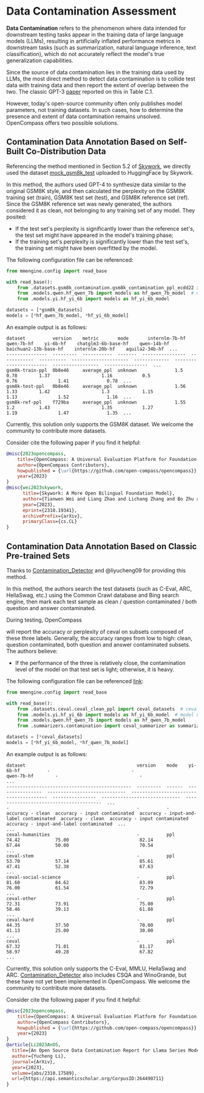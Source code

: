 # Data Contamination Assessment

**Data Contamination** refers to the phenomenon where data intended for downstream testing tasks appear in the training data of large language models (LLMs), resulting in artificially inflated performance metrics in downstream tasks (such as summarization, natural language inference, text classification), which do not accurately reflect the model's true generalization capabilities.

Since the source of data contamination lies in the training data used by LLMs, the most direct method to detect data contamination is to collide test data with training data and then report the extent of overlap between the two. The classic GPT-3 [paper](https://arxiv.org/pdf/2005.14165.pdf) reported on this in Table C.1.

However, today's open-source community often only publishes model parameters, not training datasets. In such cases, how to determine the presence and extent of data contamination remains unsolved. OpenCompass offers two possible solutions.

## Contamination Data Annotation Based on Self-Built Co-Distribution Data

Referencing the method mentioned in Section 5.2 of [Skywork](https://arxiv.org/pdf/2310.19341.pdf), we directly used the dataset [mock_gsm8k_test](https://huggingface.co/datasets/Skywork/mock_gsm8k_test) uploaded to HuggingFace by Skywork.

In this method, the authors used GPT-4 to synthesize data similar to the original GSM8K style, and then calculated the perplexity on the GSM8K training set (train), GSM8K test set (test), and GSM8K reference set (ref). Since the GSM8K reference set was newly generated, the authors considered it as clean, not belonging to any training set of any model. They posited:

- If the test set's perplexity is significantly lower than the reference set's, the test set might have appeared in the model's training phase;
- If the training set's perplexity is significantly lower than the test set's, the training set might have been overfitted by the model.

The following configuration file can be referenced:

```python
from mmengine.config import read_base

with read_base():
    from .datasets.gsm8k_contamination.gsm8k_contamination_ppl_ecdd22 import gsm8k_datasets  # includes training, test, and reference sets
    from .models.qwen.hf_qwen_7b import models as hf_qwen_7b_model  # model under review
    from .models.yi.hf_yi_6b import models as hf_yi_6b_model

datasets = [*gsm8k_datasets]
models = [*hf_qwen_7b_model, *hf_yi_6b_model]
```

An example output is as follows:

```text
dataset          version    metric       mode       internlm-7b-hf    qwen-7b-hf    yi-6b-hf    chatglm3-6b-base-hf    qwen-14b-hf    baichuan2-13b-base-hf    internlm-20b-hf    aquila2-34b-hf  ...
---------------  ---------  -----------  -------  ----------------  ------------  ----------  ---------------------  -------------  -----------------------  -----------------  ----------------  ...
gsm8k-train-ppl  0b8e46     average_ppl  unknown              1.5           0.78        1.37                   1.16           0.5                      0.76               1.41              0.78  ...
gsm8k-test-ppl   0b8e46     average_ppl  unknown              1.56          1.33        1.42                   1.3            1.15                     1.13               1.52              1.16  ...
gsm8k-ref-ppl    f729ba     average_ppl  unknown              1.55          1.2         1.43                   1.35           1.27                     1.19               1.47              1.35  ...
```

Currently, this solution only supports the GSM8K dataset. We welcome the community to contribute more datasets.

Consider cite the following paper if you find it helpful:

```bibtex
@misc{2023opencompass,
    title={OpenCompass: A Universal Evaluation Platform for Foundation Models},
    author={OpenCompass Contributors},
    howpublished = {\url{https://github.com/open-compass/opencompass}},
    year={2023}
}
@misc{wei2023skywork,
      title={Skywork: A More Open Bilingual Foundation Model},
      author={Tianwen Wei and Liang Zhao and Lichang Zhang and Bo Zhu and Lijie Wang and Haihua Yang and Biye Li and Cheng Cheng and Weiwei Lü and Rui Hu and Chenxia Li and Liu Yang and Xilin Luo and Xuejie Wu and Lunan Liu and Wenjun Cheng and Peng Cheng and Jianhao Zhang and Xiaoyu Zhang and Lei Lin and Xiaokun Wang and Yutuan Ma and Chuanhai Dong and Yanqi Sun and Yifu Chen and Yongyi Peng and Xiaojuan Liang and Shuicheng Yan and Han Fang and Yahui Zhou},
      year={2023},
      eprint={2310.19341},
      archivePrefix={arXiv},
      primaryClass={cs.CL}
}
```

## Contamination Data Annotation Based on Classic Pre-trained Sets

Thanks to [Contamination_Detector](https://github.com/liyucheng09/Contamination_Detector) and @liyucheng09 for providing this method.

In this method, the authors search the test datasets (such as C-Eval, ARC, HellaSwag, etc.) using the Common Crawl database and Bing search engine, then mark each test sample as clean / question contaminated / both question and answer contaminated.

During testing, OpenCompass

will report the accuracy or perplexity of ceval on subsets composed of these three labels. Generally, the accuracy ranges from low to high: clean, question contaminated, both question and answer contaminated subsets. The authors believe:

- If the performance of the three is relatively close, the contamination level of the model on that test set is light; otherwise, it is heavy.

The following configuration file can be referenced [link](https://github.com/open-compass/opencompass/blob/main/examples/eval_contamination.py):

```python
from mmengine.config import read_base

with read_base():
    from .datasets.ceval.ceval_clean_ppl import ceval_datasets  # ceval dataset with contamination tags
    from .models.yi.hf_yi_6b import models as hf_yi_6b_model  # model under review
    from .models.qwen.hf_qwen_7b import models as hf_qwen_7b_model
    from .summarizers.contamination import ceval_summarizer as summarizer  # output formatting

datasets = [*ceval_datasets]
models = [*hf_yi_6b_model, *hf_qwen_7b_model]
```

An example output is as follows:

```text
dataset                                         version    mode    yi-6b-hf          -                              -                                        qwen-7b-hf        -                              -                                        ...
----------------------------------------------  ---------  ------  ----------------  -----------------------------  ---------------------------------------  ----------------  -----------------------------  ---------------------------------------  ...
-                                               -          -       accuracy - clean  accuracy - input contaminated  accuracy - input-and-label contaminated  accuracy - clean  accuracy - input contaminated  accuracy - input-and-label contaminated  ...
...
ceval-humanities                                -          ppl     74.42             75.00                          82.14                                    67.44             50.00                          70.54                                    ...
ceval-stem                                      -          ppl     53.70             57.14                          85.61                                    47.41             52.38                          67.63                                    ...
ceval-social-science                            -          ppl     81.60             84.62                          83.09                                    76.00             61.54                          72.79                                    ...
ceval-other                                     -          ppl     72.31             73.91                          75.00                                    58.46             39.13                          61.88                                    ...
ceval-hard                                      -          ppl     44.35             37.50                          70.00                                    41.13             25.00                          30.00                                    ...
ceval                                           -          ppl     67.32             71.01                          81.17                                    58.97             49.28                          67.82                                    ...
```

Currently, this solution only supports the C-Eval, MMLU, HellaSwag and ARC. [Contamination_Detector](https://github.com/liyucheng09/Contamination_Detector) also includes CSQA and WinoGrande, but these have not yet been implemented in OpenCompass. We welcome the community to contribute more datasets.

Consider cite the following paper if you find it helpful:

```bibtex
@misc{2023opencompass,
    title={OpenCompass: A Universal Evaluation Platform for Foundation Models},
    author={OpenCompass Contributors},
    howpublished = {\url{https://github.com/open-compass/opencompass}},
    year={2023}
}
@article{Li2023AnOS,
  title={An Open Source Data Contamination Report for Llama Series Models},
  author={Yucheng Li},
  journal={ArXiv},
  year={2023},
  volume={abs/2310.17589},
  url={https://api.semanticscholar.org/CorpusID:264490711}
}
```
